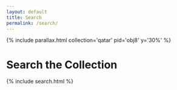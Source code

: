```yaml
---
layout: default
title: Search
permalink: /search/
---
```

{% include parallax.html collection='qatar' pid='obj8' y='30%' %}

# Search the Collection

{% include search.html %}
